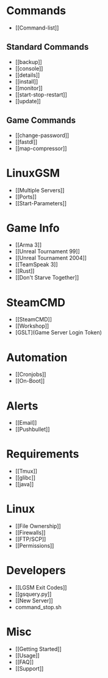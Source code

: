 # Commands
* [[Command-list]]

## Standard Commands
* [[backup]]
* [[console]]
* [[details]]
* [[install]]
* [[monitor]]
* [[start-stop-restart]]
* [[update]]

## Game Commands
* [[change-password]]
* [[fastdl]]
* [[map-compressor]]

# LinuxGSM
* [[Multiple Servers]]
* [[Ports]]
* [[Start-Parameters]]

# Game Info
* [[Arma 3]]
* [[Unreal Tournament 99]]
* [[Unreal Tournament 2004]]
* [[TeamSpeak 3]]
* [[Rust]]
* [[Don't Starve Together]]

# SteamCMD
* [[SteamCMD]]
* [[Workshop]]
* [GSLT](Game Server Login Token)

# Automation
* [[Cronjobs]]
* [[On-Boot]]

# Alerts
* [[Email]]
* [[Pushbullet]]

# Requirements
* [[Tmux]]
* [[glibc]]
* [[java]]

# Linux
* [[File Ownership]]
* [[Firewalls]]
* [[FTP/SCP]]
* [[Permissions]]

# Developers
* [[LGSM Exit Codes]]
* [[gsquery.py]]
* [[New Server]]
* command_stop.sh

# Misc
* [[Getting Started]]
* [[Usage]]
* [[FAQ]]
* [[Support]]